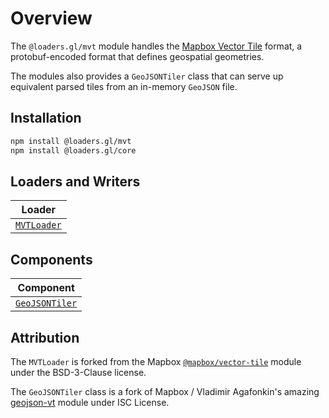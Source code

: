 # Overview

The `@loaders.gl/mvt` module handles the [Mapbox Vector Tile](./formats/mapbox-vector-tile.md) format, a protobuf-encoded format that defines geospatial geometries.

The modules also provides a `GeoJSONTiler` class that can serve up equivalent parsed
tiles from an in-memory `GeoJSON` file.

## Installation

```bash
npm install @loaders.gl/mvt
npm install @loaders.gl/core
```

## Loaders and Writers

| Loader                                                   |
| -------------------------------------------------------- |
| [`MVTLoader`](/docs/modules/mvt/api-reference/mvt-loader) |

## Components

| Component                                                      |
| -------------------------------------------------------------- |
| [`GeoJSONTiler`](/docs/modules/mvt/api-reference/geojson-tiler) |

## Attribution

The `MVTLoader` is forked from the Mapbox [`@mapbox/vector-tile`](https://github.com/mapbox/vector-tile-js) module under the BSD-3-Clause license.

The `GeoJSONTiler` class is a fork of Mapbox / Vladimir Agafonkin's amazing [geojson-vt](https://github.com/mapbox/geojson-vt) module under ISC License.

